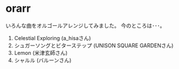 # orarr
いろんな曲をオルゴールアレンジしてみました。
今のところは･･･。

1. Celestial Exploring (a_hisaさん)
2. シュガーソングとビターステップ (UNISON SQUARE GARDENさん)
3. Lemon (米津玄師さん)
4. シャルル (バルーンさん)
